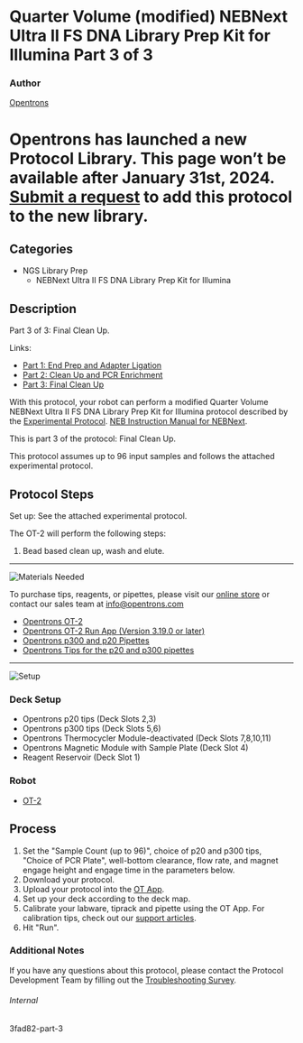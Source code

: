 # Quarter Volume (modified) NEBNext Ultra II FS DNA Library Prep Kit for Illumina Part 3 of 3

### Author
[Opentrons](https://opentrons.com/)


# Opentrons has launched a new Protocol Library. This page won’t be available after January 31st, 2024. [Submit a request](https://docs.google.com/forms/d/e/1FAIpQLSdYYp9QCKow4nn0KlCVsMS3HX0eJ0N9O7-erajKvcpT0lWbSg/viewform) to add this protocol to the new library.

## Categories
* NGS Library Prep
     * NEBNext Ultra II FS DNA Library Prep Kit for Illumina

## Description
Part 3 of 3: Final Clean Up.

Links:
* [Part 1: End Prep and Adapter Ligation](http://protocols.opentrons.com/protocol/3fad82)
* [Part 2: Clean Up and PCR Enrichment](http://protocols.opentrons.com/protocol/3fad82-part-2)
* [Part 3: Final Clean Up](http://protocols.opentrons.com/protocol/3fad82-part-3)

With this protocol, your robot can perform a modified Quarter Volume NEBNext Ultra II FS DNA Library Prep Kit for Illumina protocol described by the [Experimental Protocol](https://s3.amazonaws.com/pf-upload-01/u-4256/0/2021-05-07/ia13rz0/Quarter%20volume%20NEB%20Next%20Ultra%20II%20DNA%20Library%20Prep%20Kit%20for%20Illumina.docx). [NEB Instruction Manual for NEBNext](https://s3.amazonaws.com/pf-upload-01/u-4256/0/2021-05-07/ce23ruu/manualE7805.pdf).

This is part 3 of the protocol: Final Clean Up.

This protocol assumes up to 96 input samples and follows the attached experimental protocol.


## Protocol Steps

Set up: See the attached experimental protocol.

The OT-2 will perform the following steps:
1. Bead based clean up, wash and elute.

---
![Materials Needed](https://s3.amazonaws.com/opentrons-protocol-library-website/custom-README-images/001-General+Headings/materials.png)

To purchase tips, reagents, or pipettes, please visit our [online store](https://shop.opentrons.com/) or contact our sales team at [info@opentrons.com](mailto:info@opentrons.com)

* [Opentrons OT-2](https://shop.opentrons.com/collections/ot-2-robot/products/ot-2)
* [Opentrons OT-2 Run App (Version 3.19.0 or later)](https://opentrons.com/ot-app/)
* [Opentrons p300 and p20 Pipettes](https://shop.opentrons.com/collections/ot-2-pipettes/products/single-channel-electronic-pipette)
* [Opentrons Tips for the p20 and p300 pipettes](https://shop.opentrons.com/collections/opentrons-tips)

---
![Setup](https://s3.amazonaws.com/opentrons-protocol-library-website/custom-README-images/001-General+Headings/Setup.png)

### Deck Setup
* Opentrons p20 tips (Deck Slots 2,3)
* Opentrons p300 tips (Deck Slots 5,6)
* Opentrons Thermocycler Module-deactivated (Deck Slots 7,8,10,11)
* Opentrons Magnetic Module with Sample Plate (Deck Slot 4)
* Reagent Reservoir (Deck Slot 1)

### Robot
* [OT-2](https://opentrons.com/ot-2)

## Process
1. Set the "Sample Count (up to 96)", choice of p20 and p300 tips, "Choice of PCR Plate", well-bottom clearance, flow rate, and magnet engage height and engage time in the parameters below.
2. Download your protocol.
3. Upload your protocol into the [OT App](https://opentrons.com/ot-app).
4. Set up your deck according to the deck map.
5. Calibrate your labware, tiprack and pipette using the OT App. For calibration tips, check out our [support articles](https://support.opentrons.com/en/collections/1559720-guide-for-getting-started-with-the-ot-2).
6. Hit "Run".

### Additional Notes
If you have any questions about this protocol, please contact the Protocol Development Team by filling out the [Troubleshooting Survey](https://protocol-troubleshooting.paperform.co/).

###### Internal
3fad82-part-3
